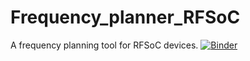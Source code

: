 # Frequency_planner_RFSoC
A frequency planning tool for RFSoC devices.
[![Binder](https://mybinder.org/badge_logo.svg)](https://mybinder.org/v2/gh/Christian376/Frequency_planner_RFSoC/HEAD?filepath=voila%2Frender%2FWORKING_UPDATES.ipynb)
